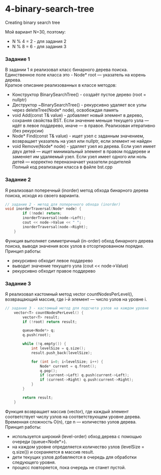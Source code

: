 # 4-binary-search-tree
Creating binary search tree

Мой вариант N=30, поэтому:
- N % 4 = 2 - для задания 2
- N % 8 = 6 - для задания 3

### Задание 1
В задании 1 я реализовал класс бинарного дерева поиска.  
Единственное поле класса это - Node* root — указатель на корень дерева.  
Краткое описание реализованных в классе методов:
- Конструктор BinarySearchTree() - создаёт пустое дерево (root = nullptr)
- Деструктор ~BinarySearchTree() - рекурсивно удаляет все узлы через deleteTree(Node* node), освобождая память
- void Add(const T& value) - добавляет новый элемент в дерево, сохраняя свойства BST. Если значение меньше текущего узла — идёт в левое поддерево, иначе — в правое. Реализован итеративно (без рекурсии)
- Node* Find(const T& value) - ищет узел с заданным значением, возвращает указатель на узел или nullptr, если элемент не найден
- void Remove(Node* node) - удаляет узел из дерева. Если узел имеет двух детей — ищет минимальный элемент в правом поддереве и заменяет им удаляемый узел. Если узел имеет одного или ноль детей — корректно переназначает указатели родителей  
Полный код реализации класса в файле bst.cpp
### Задание 2
Я реализовал поперечный (inorder) метод обхода бинарного дерева поиска, исходя из своего варианта.
```cpp
// задание 2 - метод для поперечного обхода (inorder)
void inorderTraversal(Node* node) {
        if (!node) return;
        inorderTraversal(node->Left);
        cout << node->Value << " ";
        inorderTraversal(node->Right);
    }
```
Функция выполняет симметричный (in-order) обход бинарного дерева поиска, выводя значения всех узлов в отсортированном порядке.  
Принцип работы:
- рекурсивно обходит левое поддерево
- выводит значение текущего узла (cout << node->Value)
- рекурсивно обходит правое поддерево
### Задание 3
Я реализовал кастомный метод vector<T> countNodesPerLevel(), возвращающий массив, где i-й элемент — число узлов на уровне i.
```cpp
// задание 3 - кастомный метод для подсчета узлов на каждом уровне
    vector<T> countNodesPerLevel() {
        vector<T> result;
        if (!root) return result;

        queue<Node*> q;
        q.push(root);

        while (!q.empty()) {
            int levelSize = q.size(); 
            result.push_back(levelSize);

            for (int i=0; i<levelSize; i++) {
                Node* current = q.front();
                q.pop();
                if (current->Left) q.push(current->Left);
                if (current->Right) q.push(current->Right);
            }
        }

        return result;
    }
```
Функция возвращает массив (vector<T>), где каждый элемент соответствует числу узлов на соответствующем уровне дерева. Временная сложность O(n), где n — количество узлов дерева.  
Принцип работы:
- используется широкий (level-order) обход дерева с помощью очереди (queue<Node*>).
- на каждом уровне определяется количество узлов (levelSize = q.size()) и сохраняется в массив result.
- дети текущих узлов добавляются в очередь для обработки следующего уровня.
- процесс повторяется, пока очередь не станет пустой.
